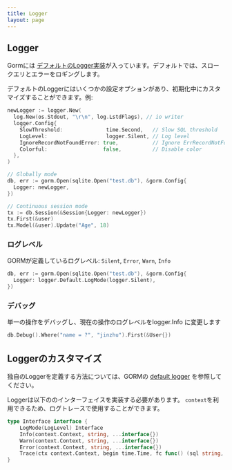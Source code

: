 ```yaml
---
title: Logger
layout: page
---
```


## Logger

Gormには [デフォルトのLogger実装](https://github.com/go-gorm/gorm/blob/master/logger/logger.go)が入っています。デフォルトでは、スロークエリとエラーをロギングします。

デフォルトのLoggerにはいくつかの設定オプションがあり、初期化中にカスタマイズすることができます。例:

```go
newLogger := logger.New(
  log.New(os.Stdout, "\r\n", log.LstdFlags), // io writer
  logger.Config{
    SlowThreshold:              time.Second,   // Slow SQL threshold
    LogLevel:                   logger.Silent, // Log level
    IgnoreRecordNotFoundError: true,           // Ignore ErrRecordNotFound error for logger
    Colorful:                  false,          // Disable color
  },
)

// Globally mode
db, err := gorm.Open(sqlite.Open("test.db"), &gorm.Config{
  Logger: newLogger,
})

// Continuous session mode
tx := db.Session(&Session{Logger: newLogger})
tx.First(&user)
tx.Model(&user).Update("Age", 18)
```

### ログレベル

GORMが定義しているログレベル: `Silent`, `Error`, `Warn`, `Info`

```go
db, err := gorm.Open(sqlite.Open("test.db"), &gorm.Config{
  Logger: logger.Default.LogMode(logger.Silent),
})
```

### デバッグ

単一の操作をデバッグし、現在の操作のログレベルをlogger.Info に変更します

```go
db.Debug().Where("name = ?", "jinzhu").First(&User{})
```

## Loggerのカスタマイズ

独自のLoggerを定義する方法については、GORMの [default logger](https://github.com/go-gorm/gorm/blob/master/logger/logger.go) を参照してください。

Loggerは以下ののインターフェイスを実装する必要があります。 `context`を利用できるため、ログトレースで使用することができます。

```go
type Interface interface {
    LogMode(LogLevel) Interface
    Info(context.Context, string, ...interface{})
    Warn(context.Context, string, ...interface{})
    Error(context.Context, string, ...interface{})
    Trace(ctx context.Context, begin time.Time, fc func() (sql string, rowsAffected int64), err error)
}
```
